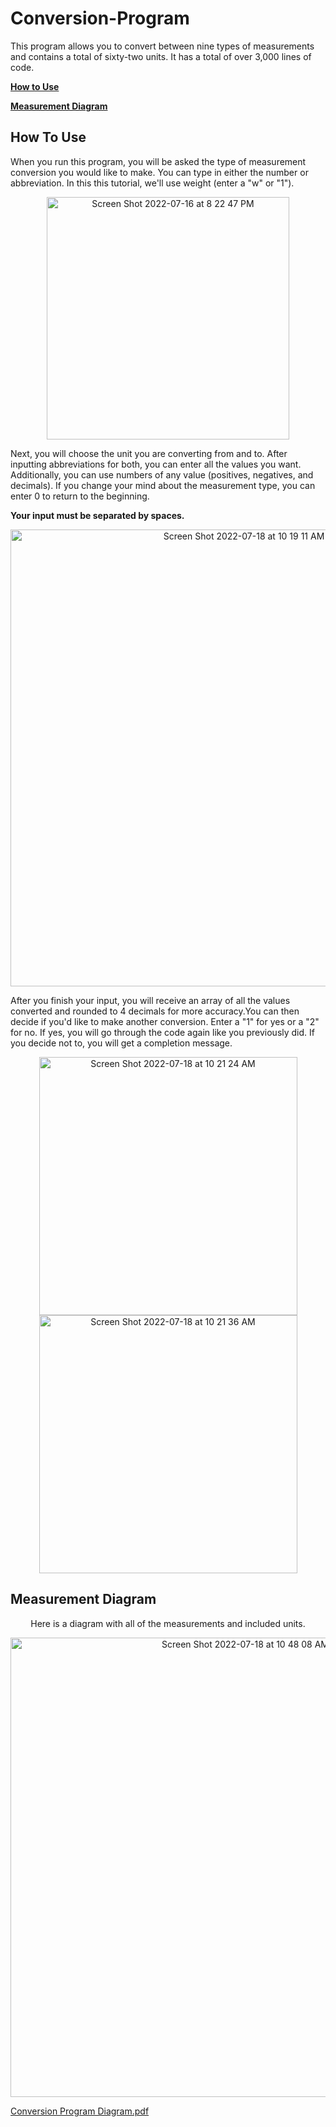 # Conversion-Program
This program allows you to convert between nine types of measurements and contains a total of sixty-two units. It has a total of over 3,000 lines of code.

**[How to Use](https://github.com/jewright/Conversion-Program/edit/main/README.md#how-to-use)**

**[Measurement Diagram](https://github.com/jewright/Conversion-Program/edit/main/README.md#measurement-diagram)**



## How To Use
When you run this program, you will be asked the type of measurement conversion you would like to make. You can type in either the number or abbreviation. In this this tutorial, we'll use weight (enter a "w" or "1").

<p align="center">
<img width="388" alt="Screen Shot 2022-07-16 at 8 22 47 PM" src="https://user-images.githubusercontent.com/98404383/179516166-33049513-dbf4-48ed-b115-4c86e18bc453.png">
</p>

Next, you will choose the unit you are converting from and to. After inputting abbreviations for both, you can enter all the values you want. Additionally, you can use numbers of any value  (positives, negatives, and decimals). If you change your mind about the measurement type, you can enter 0 to return to the beginning.

**Your input must be separated by spaces.** 
<p align="center">
<img width="731" alt="Screen Shot 2022-07-18 at 10 19 11 AM" src="https://user-images.githubusercontent.com/98404383/179532746-01929a60-acfa-4c80-a342-296530db3a42.png">
</p>
After you finish your input, you will receive an array of all the values converted and rounded to 4 decimals for more accuracy.You can then decide if you'd like to make another conversion. Enter a "1" for yes or a "2" for no. If yes, you will go through the code again like you previously did. If you decide not to, you will get a completion message.
 
<p align="center">
<img width="413" alt="Screen Shot 2022-07-18 at 10 21 24 AM" src="https://user-images.githubusercontent.com/98404383/179536178-451bb94a-fc02-48dd-a117-7fab512124c1.png">
<img width="413" alt="Screen Shot 2022-07-18 at 10 21 36 AM" src="https://user-images.githubusercontent.com/98404383/179536182-2380a003-0d2f-425b-b58b-15adaa9b3621.png">
</p>

## Measurement Diagram
<p align="center">Here is a diagram with all of the measurements and included units.
</p>

<p align="center">
  <img width="735" alt="Screen Shot 2022-07-18 at 10 48 08 AM" src="https://user-images.githubusercontent.com/98404383/179538210-3c040767-4a9c-4d20-927b-2d4d9b2a8448.png">
</p>

[Conversion Program Diagram.pdf](https://github.com/jewright/Conversion-Program/files/9133017/Conversion.Program.Diagram.pdf)


